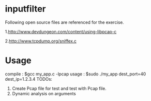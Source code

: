 # inputfilter

Following open source files are referenced for the exercise.

1.http://www.devdungeon.com/content/using-libpcap-c

2.http://www.tcpdump.org/sniffex.c

# Usage

compile : $gcc my_app.c -lpcap
usage : $sudo ./my_app dest_port=40 dest_ip=1.2.3.4
TODOs:
1. Create Pcap file for test and test with Pcap file. 
2. Dynamic analysis on arguments


